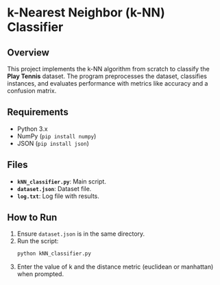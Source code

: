 # k-Nearest Neighbor (k-NN) Classifier

## Overview
This project implements the k-NN algorithm from scratch to classify the **Play Tennis** dataset. The program preprocesses the dataset, classifies instances, and evaluates performance with metrics like accuracy and a confusion matrix.

## Requirements
- Python 3.x
- NumPy (`pip install numpy`)
- JSON (`pip install json`)

## Files
- **`kNN_classifier.py`**: Main script.
- **`dataset.json`**: Dataset file.
- **`log.txt`**: Log file with results.

## How to Run
1. Ensure `dataset.json` is in the same directory.
2. Run the script:
   ```bash
   python kNN_classifier.py
3. Enter the value of k and the distance metric (euclidean or manhattan) when prompted.
